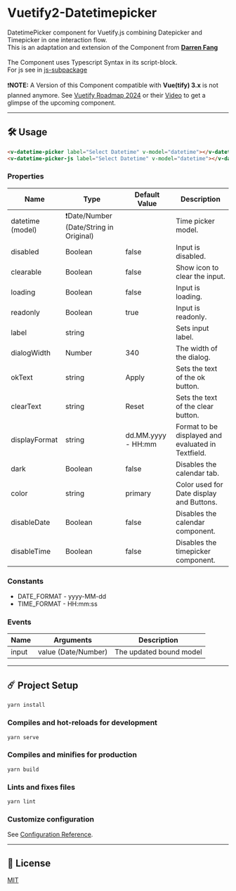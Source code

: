 # Vuetify2-Datetimepicker

DatetimePicker component for Vuetify.js combining Datepicker and Timepicker in one interaction flow.<br>
This is an adaptation and extension of the Component
from <b>[Darren Fang](https://github.com/darrenfang/vuetify-datetime-picker)</b>
<br>
<br>
The Component uses Typescript Syntax in its script-block.<br>
For js see
in [js-subpackage](https://github.com/rauschdo/vuetify2-datetimepicker/blob/master/src/components/js/DatetimePicker.vue)
<br>
<br>
❗<b>NOTE:</b> A Version of this Component compatible with <b>Vue(tify) 3.x</b>
is not planned anymore. See [Vuetify Roadmap 2024](https://vuetifyjs.com/en/introduction/roadmap/#section-2024-component-roadmap) or their [Video](https://youtu.be/HyBTMAs9Pz8?si=HNLLGNntJR4T-8WL&t=636) to get a glimpse of the upcoming component. 

---

## 🛠️ Usage

```html
<v-datetime-picker label="Select Datetime" v-model="datetime"></v-datetime-picker>
<v-datetime-picker-js label="Select Datetime" v-model="datetime"></v-datetime-picker-js>
```

### Properties

| Name             | Type                                   | Default Value      | Description                                        |
|------------------|----------------------------------------|--------------------|----------------------------------------------------|
| datetime (model) | ❗Date/Number (Date/String in Original) |                    | Time picker model.                                 |
| disabled         | Boolean                                | false              | Input is disabled.                                 |
| clearable        | Boolean                                | false              | Show icon to clear the input.                      |
| loading          | Boolean                                | false              | Input is loading.                                  |
| readonly         | Boolean                                | true               | Input is readonly.                                 |
| label            | string                                 |                    | Sets input label.                                  |
| dialogWidth      | Number                                 | 340                | The width of the dialog.                           |
| okText           | string                                 | Apply              | Sets the text of the ok button.                    |
| clearText        | string                                 | Reset              | Sets the text of the clear button.                 |
| displayFormat    | string                                 | dd.MM.yyyy - HH:mm | Format to be displayed and evaluated in Textfield. |
| dark             | Boolean                                | false              | Disables the calendar tab.                         |
| color            | string                                 | primary            | Color used for Date display and Buttons.           |
| disableDate      | Boolean                                | false              | Disables the calendar component.                   |
| disableTime      | Boolean                                | false              | Disables the timepicker component.                 |

### Constants

- DATE_FORMAT - yyyy-MM-dd
- TIME_FORMAT - HH:mm:ss

### Events

| Name  | Arguments           | Description             |
|-------|---------------------|-------------------------|
| input | value (Date/Number) | The updated bound model |

---

## ☄️ Project Setup

```
yarn install
```

### Compiles and hot-reloads for development

```
yarn serve
```

### Compiles and minifies for production

```
yarn build
```

### Lints and fixes files

```
yarn lint
```

### Customize configuration

See [Configuration Reference](https://cli.vuejs.org/config/).

---

## 🔑 License

[MIT](https://github.com/rauschdo/vuetify2-datetimepicker/blob/master/LICENSE)